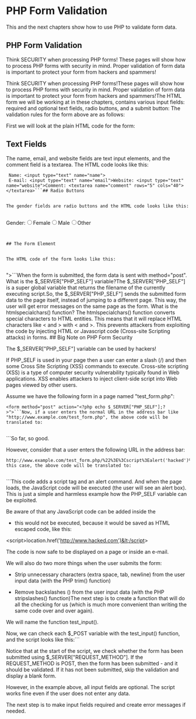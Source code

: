


# PHP Form Validation




This and the next chapters show how to use PHP to validate form data.
## PHP Form Validation
Think SECURITY when processing PHP forms!
These pages will show how to process PHP forms with security in mind. Proper validation of form data is important 
to protect your form from hackers and spammers!


Think SECURITY when processing PHP forms!These pages will show how to process PHP forms with security in mind. Proper validation of form data is important 
to protect your form from hackers and spammers!The HTML form we will be working at in these chapters, contains various input fields: 
required and optional text fields, radio buttons, and a submit button:
The validation rules for the form above are as follows:

First we will look at the plain HTML code for the form:


## Text Fields


The name, email, and website fields are text input elements, and the comment 
field is a textarea. The HTML code looks like this:


```
 Name: <input type="text" name="name">
 E-mail: <input type="text" name="email">Website: <input type="text" name="website">Comment: <textarea name="comment" rows="5" cols="40"></textarea>```## Radio Buttons


The gender fields are radio buttons and the HTML code looks like this:


```
 Gender:<input type="radio" name="gender" 
value="female">Female<input type="radio" name="gender" value="male">Male<input type="radio" name="gender" value="other">Other
```


## The Form Element


The HTML code of the form looks like this:


```
<form method="post" action="<?php echo htmlspecialchars($_SERVER["PHP_SELF"]);?>">```When the form is submitted, the form data is sent with method="post".
What is the $_SERVER["PHP_SELF"] variable?The 
$_SERVER["PHP_SELF"] is a super global variable that returns the filename of the 
currently executing script.So, the $_SERVER["PHP_SELF"] sends the submitted form data to the page itself, instead of jumping to a different page. 
This way, the user will get error messages on the same page as the form.
What is the htmlspecialchars() function?
The htmlspecialchars() function converts special characters to HTML entities. 
This means that it will replace HTML characters like < and > with &lt; and &gt;. 
This prevents attackers from exploiting the code by injecting HTML or Javascript code
(Cross-site Scripting attacks) in forms.
## Big Note on PHP Form Security


The $\_SERVER["PHP_SELF"] variable can be used by hackers!


If PHP_SELF is used in your page then a user can enter a slash (/) and then
some Cross Site Scripting (XSS) commands to execute.
Cross-site scripting (XSS) is a type of computer security vulnerability 
typically found in Web applications. XSS enables attackers to inject client-side 
script into Web pages viewed by other users.

Assume we have the following form in a page named "test_form.php":


```
<form method="post" action="<?php echo $_SERVER["PHP_SELF"];?>">```Now, if a user enters the normal URL in the address bar like 
"http://www.example.com/test_form.php", the above code will be translated to:


```
<form method="post" action="test_form.php">```So far, so good.


However, consider that a user enters the following URL in the address bar:


```
http://www.example.com/test_form.php/%22%3E%3Cscript%3Ealert('hacked')%3C/script%3E```In this case, the above code will be translated to:


```
<form method="post" action="test_form.php/"><script>alert('hacked')</script>```This code adds a script tag and an alert command. And when the page loads, the 
JavaScript code will be executed (the user will see an alert box). This is just a simple 
and harmless example how the PHP_SELF variable can be exploited.


Be aware of that any JavaScript code can be added inside the  
<script> tag! A hacker can redirect the user to a file on another server, 
and that file can hold malicious code 
that can alter the global variables or submit the form to another 
address to save the user data, for example.## How To Avoid $_SERVER["PHP_SELF"] Exploits?


$_SERVER["PHP_SELF"] exploits can be avoided by using the htmlspecialchars() function.


The form code should look like this:


```
<form method="post" action="<?php echo htmlspecialchars($_SERVER["PHP_SELF"]);?>">```The htmlspecialchars() function converts special characters to HTML entities. Now if the user 
tries to exploit the PHP_SELF variable, it will result in the following output:


```
<form method="post" action="test_form.php/&quot;&gt;&lt;script&gt;alert('hacked')&lt;/script&gt;">```The exploit attempt fails, and no harm is done!
## Validate Form Data With PHP


The first thing we will do is to pass all variables through PHP's htmlspecialchars() function.


When we use the htmlspecialchars() function; then if a user tries to submit the following in a text field:


<script>location.href('http://www.hacked.com')</script>


- this would not be executed, because it would be saved as HTML escaped code, like this:


&lt;script&gt;location.href('http://www.hacked.com')&lt;/script&gt;


The code is now safe to be displayed on a page or inside an e-mail.


We will also do two more things when the user submits the form:
* Strip unnecessary characters (extra space, tab, newline) from the user input data (with the PHP trim() function)


* Remove backslashes (\) from the user input data (with the PHP stripslashes() function)The next step is to create a function that will do all the checking for us 
(which is much more convenient than writing the same code over and over again).


We will name the function test_input().


Now, we can 
check each $_POST variable with the test_input() function, and the script looks like this:```
 <?php// define variables and set to empty values$name = $email = $gender = $comment = $website = "";if ($_SERVER["REQUEST_METHOD"] == "POST") {  $name = test_input($_POST["name"]);  $email = test_input($_POST["email"]);
  
 $website = test_input($_POST["website"]);  $comment = test_input($_POST["comment"]);  $gender = test_input($_POST["gender"]);}
function test_input($data) {  $data = trim($data);  $data = stripslashes($data);  $data = htmlspecialchars($data);  return $data;
 }?>
Notice that at the start of the script, we check whether the form has been 
submitted using $_SERVER["REQUEST_METHOD"]. If the REQUEST_METHOD is POST, then 
the form has been submitted - and it 
should be validated. If it has not been submitted, skip the validation and 
display a blank form.


However, in the example above, all input fields are optional. The script 
works fine even if the user does not enter any data.


The next step is to make input fields required and create error messages if 
needed.


